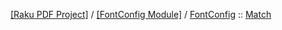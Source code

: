 [[Raku PDF Project]](https://pdf-raku.github.io)
 / [[FontConfig Module]](https://pdf-raku.github.io/FontConfig)
 / [FontConfig](https://pdf-raku.github.io/FontConfig/FontConfig)
 :: [Match](https://pdf-raku.github.io/FontConfig/FontConfig/Match)



